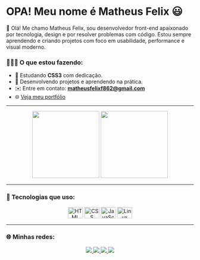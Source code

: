 # OPA! Meu nome é Matheus Felix 😃

👋 Olá! Me chamo Matheus Felix, sou desenvolvedor front-end apaixonado por tecnologia, design e por resolver problemas com código. Estou sempre aprendendo e criando projetos com foco em usabilidade, performance e visual moderno.

### 👨🏻‍💻 O que estou fazendo:
- 📒 Estudando **CSS3** com dedicação.
- 💼 Desenvolvendo projetos e aprendendo na prática.
- ✉️ Entre em contato: **matheusfelixf862@gmail.com**
- 🌐 [Veja meu portfólio](https://portfolio-felix.vercel.app)

---

<div align="center">
  <img height="180em" src="https://github-readme-stats.vercel.app/api?username=matheus-felixxx&show_icons=true&theme=dracula" />
  <img height="180em" src="https://github-readme-stats.vercel.app/api/top-langs/?username=matheus-felixxx&layout=donut&theme=dracula" />
</div>

---

### 🚀 Tecnologias que uso:

<div align="center">
  <img alt="HTML" height="30" width="40" src="https://cdn.jsdelivr.net/gh/devicons/devicon/icons/html5/html5-original.svg" />
  <img alt="CSS" height="30" width="40" src="https://cdn.jsdelivr.net/gh/devicons/devicon/icons/css3/css3-original.svg" />
  <img alt="JavaScript" height="30" width="40" src="https://cdn.jsdelivr.net/gh/devicons/devicon/icons/javascript/javascript-original.svg" />
  <img alt="Linux" height="30" width="40" src="https://cdn.jsdelivr.net/gh/devicons/devicon/icons/linux/linux-original.svg" />
</div>

---

### 🌐 Minhas redes:

<div align="center">
  <a href="https://portfolio-felix.vercel.app">
    <img src="https://img.shields.io/badge/website-000000?style=for-the-badge&logo=About.me&logoColor=white" />
  </a>
  <a href="https://www.instagram.com/matheuus_felix/">
    <img src="https://img.shields.io/badge/Instagram-E4405F?style=for-the-badge&logo=instagram&logoColor=white" />
  </a>
  <a href="https://discord.com/users/mtzhin#7149">
    <img src="https://img.shields.io/badge/Discord-7289DA?style=for-the-badge&logo=discord&logoColor=white" />
  </a>
  <a href="mailto:matheusfelixf862@gmail.com">
    <img src="https://img.shields.io/badge/Gmail-D14836?style=for-the-badge&logo=gmail&logoColor=white" />
  </a>
</div>
